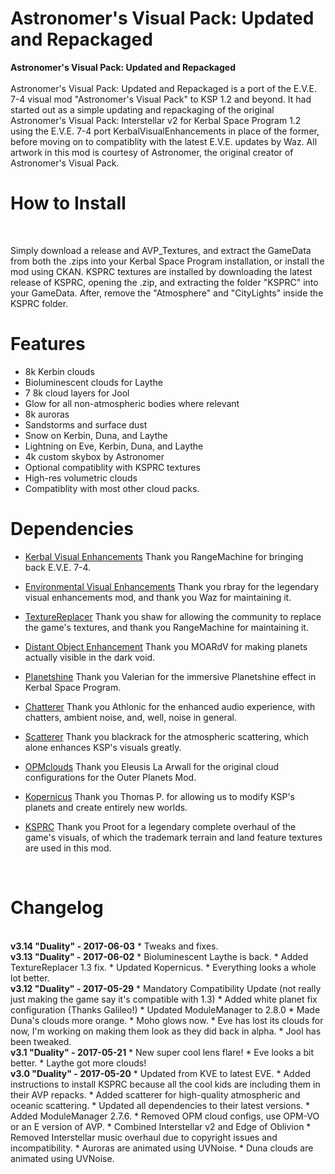 # Astronomer's Visual Pack: Updated and Repackaged   
<b>Astronomer's Visual Pack: Updated and Repackaged</b> <br>    
Astronomer's Visual Pack: Updated and Repackaged is a port of the E.V.E. 7-4 visual mod "Astronomer's Visual Pack" to KSP 1.2 and beyond. It had started out as a simple updating and repackaging of the original Astronomer's Visual Pack: Interstellar v2 for Kerbal Space Program 1.2 using the E.V.E. 7-4 port KerbalVisualEnhancements in place of the former, before moving on to compatiblity with the latest E.V.E. updates by Waz. All artwork in this mod is courtesy of Astronomer, the original creator of Astronomer's Visual Pack.

<h1>How to Install</h1> <br>

Simply download a release and AVP_Textures, and extract the GameData from both the .zips into your Kerbal Space Program installation, or install the mod using CKAN.
KSPRC textures are installed by downloading the latest release of KSPRC, opening the .zip, and extracting the folder "KSPRC" into your GameData. After, remove the "Atmosphere" and "CityLights" inside the KSPRC folder.

<h1>Features</h1>
<ul>
  <li>8k Kerbin clouds</li>
  <li>Bioluminescent clouds for Laythe</li>
  <li>7 8k cloud layers for Jool</li>
  <li>Glow for all non-atmospheric bodies where relevant</li>
  <li>8k auroras</li>
  <li>Sandstorms and surface dust</li>
  <li>Snow on Kerbin, Duna, and Laythe</li>
  <li>Lightning on Eve, Kerbin, Duna, and Laythe</li>
  <li>4k custom skybox by Astronomer</li>
  <li>Optional compatiblity with KSPRC textures</li>
  <li>High-res volumetric clouds</li>
  <li>Compatiblity with most other cloud packs.</li>
</ul> 
<h1>Dependencies</h1>

* [Kerbal Visual Enhancements](http://github.com/RangeMachine/KerbalVisualEnhancements/releases)
Thank you RangeMachine for bringing back E.V.E. 7-4.

* [Environmental Visual Enhancements](http://forum.kerbalspaceprogram.com/index.php?/topic/149733-122-environmentalvisualenhancements-12-2/)
Thank you rbray for the legendary visual enhancements mod, and thank you Waz for maintaining it.

* [TextureReplacer](http://forum.kerbalspaceprogram.com/index.php?/topic/96851-11-texturereplacer-2413-442016/)
Thank you shaw for allowing the community to replace the game's textures, and thank you RangeMachine for maintaining it.

* [Distant Object Enhancement](http://forum.kerbalspaceprogram.com/index.php?/topic/89214-12x-distant-object-enhancement-bis-v181-20-october-2016/)
Thank you MOARdV for making planets actually visible in the dark void.

* [Planetshine](http://forum.kerbalspaceprogram.com/index.php?/topic/87012-12-planetshine-v0252-stable-v05-experimental-4-october-2016/)
Thank you Valerian for the immersive Planetshine effect in Kerbal Space Program.

* [Chatterer](http://forum.kerbalspaceprogram.com/index.php?/topic/83290-122-chatterer-v0992-toolbar-is-back-31-dec-2016/)
Thank you Athlonic for the enhanced audio experience, with chatters, ambient noise, and, well, noise in general.

* [Scatterer](http://forum.kerbalspaceprogram.com/index.php?/topic/103963-wip122-scatterer-atmospheric-scattering-v00300-22012017/)
Thank you blackrack for the atmospheric scattering, which alone enhances KSP's visuals greatly.

* [OPMclouds](http://forum.kerbalspaceprogram.com/index.php?/topic/102589-cloud-configurations-for-outer-planets-mod-last-update-20150923/)
Thank you Eleusis La Arwall for the original cloud configurations for the Outer Planets Mod.

* [Kopernicus](http://forum.kerbalspaceprogram.com/index.php?/topic/140580-130-kopernicus-release-1-may-27/)
Thank you Thomas P. for allowing us to modify KSP's planets and create entirely new worlds.

* [KSPRC](http://forum.kerbalspaceprogram.com/index.php?/topic/69702-112-ksprc-renaissance-compilation-artworks-remake-v-07-pre-release-3/) Thank you Proot for a legendary complete overhaul of the game's visuals, of which the trademark terrain and land feature textures are used in this mod.
<br>
<h1>Changelog</h1>
<br>
<b>v3.14 "Duality" - 2017-06-03</b>
* Tweaks and fixes.
<br>
<b>v3.13 "Duality" - 2017-06-02</b>
* Bioluminescent Laythe is back.
* Added TextureReplacer 1.3 fix.
* Updated Kopernicus.
* Everything looks a whole lot better.
<br>
<b>v3.12 "Duality" - 2017-05-29</b>
* Mandatory Compatibility Update (not really just making the game say it's compatible with 1.3)
* Added white planet fix configuration (Thanks Galileo!)
* Updated ModuleManager to 2.8.0
* Made Duna's clouds more orange.
* Moho glows now.
* Eve has lost its clouds for now, I'm working on making them look as they did back in alpha.
* Jool has been tweaked.
<br>
<b>v3.1 "Duality" - 2017-05-21</b>
* New super cool lens flare!
* Eve looks a bit better.
* Laythe got more clouds!
<br>
<b>v3.0 "Duality" - 2017-05-20</b> 
* Updated from KVE to latest EVE.
* Added instructions to install KSPRC because all the cool kids are including them in their AVP repacks.
* Added scatterer for high-quality atmospheric and oceanic scattering.
* Updated all dependencies to their latest versions.
* Added ModuleManager 2.7.6.
* Removed OPM cloud configs, use OPM-VO or an E version of AVP.
* Combined Interstellar v2 and Edge of Oblivion
* Removed Interstellar music overhaul due to copyright issues and incompatibility.
* Auroras are animated using UVNoise.
* Duna clouds are animated using UVNoise.
